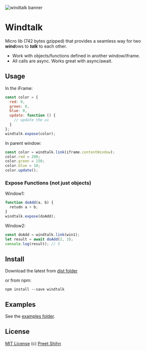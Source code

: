![windtalk banner](https://pshihn.github.io/windtalk/images/banner.png)

# Windtalk

Micro lib (742 bytes gzipped) that provides a seamless way for two <b><i>wind</i></b>ows to <b><i>talk</i></b> to each other. 

* Work with objects/functions defined in another window/iframe. 
* All calls are async. Works great with async/await.

## Usage

In the iFrame:
```javascript
const color = {
  red: 0,
  green: 0,
  blue: 0,
  update: function () {
    // update the ui
  }
};
windtalk.expose(color);
```
In parent window:
```javascript
const color = windtalk.link(iframe.contentWindow);
color.red = 200;
color.green = 150;
color.blue = 10;
color.update();
```

### Expose Functions (not just objects)
Window1:
```javascript
function doAdd(a, b) {
  retudn a + b;
}
windtalk.expose(doAdd);
```
Window2:

```javascript
const doAdd = windtalk.link(win1);
let result = await doAdd(2, 3);
console.log(result); // 5
```

## Install

Download the latest from [dist folder](https://github.com/pshihn/windtalk/tree/master/dist)

or from npm:
```
npm install --save windtalk
```

## Examples
See the [examples folder](https://github.com/pshihn/windtalk/tree/master/examples).

## License
[MIT License](https://github.com/pshihn/windtalk/blob/master/LICENSE) (c) [Preet Shihn](https://twitter.com/preetster)
